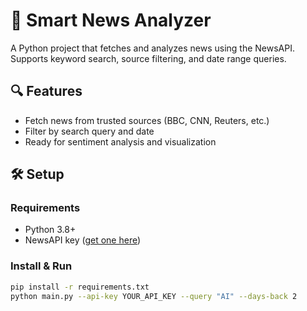 # 🚀 Smart News Analyzer

A Python project that fetches and analyzes news using the NewsAPI. Supports keyword search, source filtering, and date range queries.

## 🔍 Features
- Fetch news from trusted sources (BBC, CNN, Reuters, etc.)
- Filter by search query and date
- Ready for sentiment analysis and visualization

## 🛠️ Setup

### Requirements
- Python 3.8+
- NewsAPI key ([get one here](https://newsapi.org/))

### Install & Run

```bash
pip install -r requirements.txt
python main.py --api-key YOUR_API_KEY --query "AI" --days-back 2
